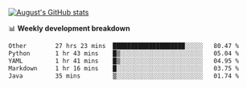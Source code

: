 
[![August's GitHub stats](https://github-readme-stats.vercel.app/api?username=zou-weidong&show_icons=true&theme=radical)](https://github.com/zou-weidong)


📊 **Weekly development breakdown**
<!--START_SECTION:waka-->

```txt
Other        27 hrs 23 mins  ████████████████████░░░░░   80.47 %
Python       1 hr 43 mins    █▒░░░░░░░░░░░░░░░░░░░░░░░   05.04 %
YAML         1 hr 41 mins    █▒░░░░░░░░░░░░░░░░░░░░░░░   04.95 %
Markdown     1 hr 16 mins    █░░░░░░░░░░░░░░░░░░░░░░░░   03.75 %
Java         35 mins         ▒░░░░░░░░░░░░░░░░░░░░░░░░   01.74 %
```

<!--END_SECTION:waka-->
